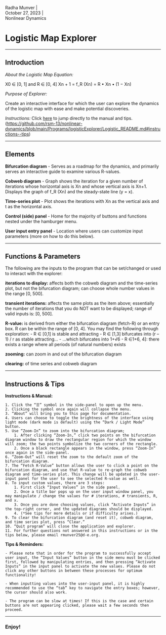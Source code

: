 Radha Munver  |  
October 27, 2023  |  
Nonlinear Dynamics

# Logistic Map Explorer
---

## Introduction

*About the Logistic Map Equation:*
    
X0 ∈ [0, 1] and R ∈ [0, 4] 
Xn + 1 = f_R (Xn) = R • Xn • (1 − Xn) 


*Purpose of Explorer:*

Create an interactive interface for which the user can explore the dynamics of the logistic map with ease and make potential discoveries.


*Instructions:*  Click [here]([url](https://github.com/rsm-13/nonlinear-dynamics/blob/main/Programs/logisticExplorer/Logistic_README.md#instructions--tips)) to jump directly to the manual and tips.
(https://github.com/rsm-13/nonlinear-dynamics/blob/main/Programs/logisticExplorer/Logistic_README.md#instructions--tips)

---

## Elements
                    
**Bifurcation diagram**
	- Serves as a roadmap for the dynamics, and primarily serves an interactive guide to examine various R-values.
                        
**Cobweb diagram**
	- Graph shows the iteration for a given number of iterations whose horizontal axis is Xn and whose vertical axis is Xn+1. Displays the graph of f_R (Xn) and the steady-state line (y = x).
                        
**Time-series plot**
	- Plot shows the iterations with Xn as the vertical axis and t as the horizontal axis.
                        
**Control (side) panel**
	- Home for the majority of buttons and functions nested under the hamburger menu.

**User input entry panel**
	- Location where users can customize input parameters (more on how to do this below).

---
        
## Functions & Parameters                                      

The following are the inputs to the program that can be set/changed or used to interact with the explorer:
                    
**iterations to display:** affects both the cobweb diagram and the time-series plot, but not the bifurcation diagram; can choose whole number values in the range [0, 500].
                        
**transient iterations:** affects the same plots as the item above; essentially the number of iterations that you do NOT want to be displayed; range of valid inputs is: [0, 500].
                        
**R-value:** is derived from either the bifurcation diagram (fetch-R) or an entry box. R can be within the range of [0, 4]. You may find the following through exploration:
	- R ∈ [0,1] is stable and attracting
	- R ∈ [1,3] bifurcates into (r – 1) / r as stable attracting…
	- …which bifurcates into 1+√6
	- R ∈1+6, 4]: there exists a range where all periods (of natural numbers) exists

**zooming:** can zoom in and out of the bifurcation diagram
                        
**clearing:** of time series and cobweb diagram

---

## Instructions & Tips

**Instructions & Manual:**

	1. Click the “☰” symbol in the side-panel to open up the menu.
	2. Clicking the symbol once again will collapse the menu.
	3. “About” will bring you to this page for documentation.
	4. Users can choose to toggle the brightness of the interface using light mode (dark mode is default) using the “Dark / Light Mode” button.
	5. Use “Zoom-In” to zoom into the bifurcation diagram;
		1. After clicking “Zoom-In,” click two points on the bifurcation diagram window to draw the rectangular region for which the window will zoom; the two points symbolize the two corners of the rectangle.
		2. Once a black rectangle appears in the window, press “Zoom-In” once again in the side-panel.
	6. “Zoom-Out” will reset the zoom to the default zoom of the bifurcation diagram.
	7. The “Fetch R-Value” button allows the user to click a point on the bifurcation diagram, and use that R-value to re-graph the cobweb diagram and time-series plot. This change will be updated in the user-input panel for the user to see the selected R-value as well.
	8. To input custom values, there are 3 steps:
		1. First click “Input Values” in the side panel.
		2. Once a title bar pops up on the user input window panel, you may manipulate / change the values for # iterations, # transients, R, and x.
		3. Once you are done choosing values, click “Activate Inputs” in the top-right corner, and the updated diagrams should be displayed.
		4. (*See tips for more details or if difficulty arises.)
	9. To clear the bifurcation diagram (and reset it), cobweb diagram, and time series plot, press “Clear.”
	10. “Quit program” will close the application and explorer.
	11. For further questions not answered in this instructions or in the tips below, please email rmunver25@d-e.org. 

**Tips & Reminders:**

	- Please note that in order for the program to successfully accept user input, the “Input Values” button in the side menu must be clicked first, followed by manipulating entries, and then pressing “Activate Inputs” in the input panel to activate the new values. Please do not click any other buttons in between these processes for optimum functionality!
	
	- When inputting values into the user-input panel, it is highly recommended to use the “tab” key to navigate the entry boxes; however, the cursor should also work.
	
	- The program can be slow at times! If this is the case and certain buttons are not appearing clicked, please wait a few seconds then proceed.

---

### Enjoy!
